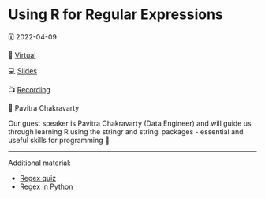 # Using R for Regular Expressions

🗓 2022-04-09

📍 [Virtual](https://www.meetup.com/rladies-cologne/events/284911356/)

💻 [Slides](https://rladiescologne.github.io/Using-R-for-Regular-Expressions/#1)

📺 [Recording](https://youtu.be/KB8iSPnpxvo)

👤 Pavitra Chakravarty


Our guest speaker is Pavitra Chakravarty (Data Engineer) and will guide us through learning R using the stringr and stringi packages - essential and useful skills for programming 🚀

---

Additional material:

- [Regex quiz](https://regexcrossword.com/puzzlebuilder)
- [Regex in Python](https://codata.org/initiatives/data-skills/codata-connect/webinar-series-research-skills-enhancement/webinar-9-processing-textual-data-with-python/)
